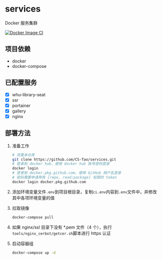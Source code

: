 # services

Docker 服务集群

[![Docker Image CI](https://github.com/CS-Tao/services/workflows/Docker%20Compose%20CI/badge.svg)](https://github.com/CS-Tao/services/actions)

## 项目依赖

- docker
- docker-compose

## 已配置服务

- [x] whu-library-seat
- [x] ssr
- [x] portainer
- [x] gallery
- [x] nginx

## 部署方法

1. 准备工作

    ```bash
    # 克隆本仓库
    git clone https://github.com/CS-Tao/services.git
    # 登录到 docker hub，使用 docker hub 账号密码登录
    docker login
    # 登录到 docker.pkg.github.com，使用 GitHub 用户名登录
    # 密码需要申请带有 [repo, read:package] 权限的 token
    docker login docker.pkg.github.com
    ```

1. 添加环境变量文件`.env`到项目根目录，复制`ci.env`内容到`.env`文件中，并修改其中各项环境变量的值

1. 拉取镜像

    ```bash
    docker-compose pull
    ```

1. 如果 nginx/ssl 目录下没有 *.pem 文件（4 个），执行`tools/nginx_cerbot/getcer.sh`脚本进行 https 认证

1. 启动容器组

    ```bash
    docker-compose up -d
    ```
